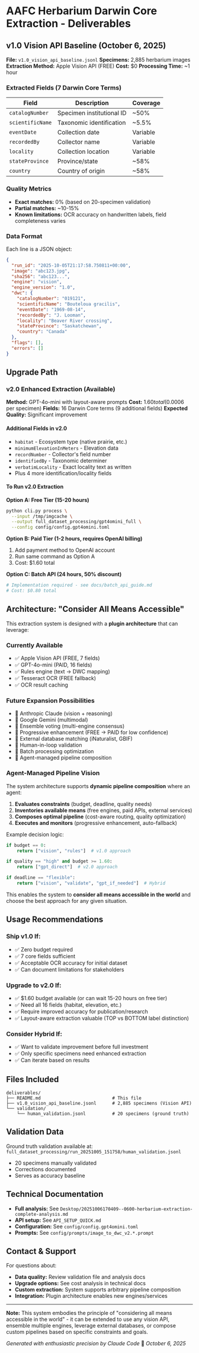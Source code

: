 # AAFC Herbarium Darwin Core Extraction - Deliverables

## v1.0 Vision API Baseline (October 6, 2025)

**File:** `v1.0_vision_api_baseline.jsonl`
**Specimens:** 2,885 herbarium images
**Extraction Method:** Apple Vision API (FREE)
**Cost:** $0
**Processing Time:** ~1 hour

### Extracted Fields (7 Darwin Core Terms)

| Field | Description | Coverage |
|-------|-------------|----------|
| `catalogNumber` | Specimen institutional ID | ~50% |
| `scientificName` | Taxonomic identification | ~5.5% |
| `eventDate` | Collection date | Variable |
| `recordedBy` | Collector name | Variable |
| `locality` | Collection location | Variable |
| `stateProvince` | Province/state | ~58% |
| `country` | Country of origin | ~58% |

### Quality Metrics

- **Exact matches:** 0% (based on 20-specimen validation)
- **Partial matches:** ~10-15%
- **Known limitations:** OCR accuracy on handwritten labels, field completeness varies

### Data Format

Each line is a JSON object:
```json
{
  "run_id": "2025-10-05T21:17:58.750811+00:00",
  "image": "abc123.jpg",
  "sha256": "abc123...",
  "engine": "vision",
  "engine_version": "1.0",
  "dwc": {
    "catalogNumber": "019121",
    "scientificName": "Bouteloua gracilis",
    "eventDate": "1969-08-14",
    "recordedBy": "J. Looman",
    "locality": "Beaver River crossing",
    "stateProvince": "Saskatchewan",
    "country": "Canada"
  },
  "flags": [],
  "errors": []
}
```

## Upgrade Path

### v2.0 Enhanced Extraction (Available)

**Method:** GPT-4o-mini with layout-aware prompts
**Cost:** $1.60 total ($0.0006 per specimen)
**Fields:** 16 Darwin Core terms (9 additional fields)
**Expected Quality:** Significant improvement

#### Additional Fields in v2.0
- `habitat` - Ecosystem type (native prairie, etc.)
- `minimumElevationInMeters` - Elevation data
- `recordNumber` - Collector's field number
- `identifiedBy` - Taxonomic determiner
- `verbatimLocality` - Exact locality text as written
- Plus 4 more identification/locality fields

#### To Run v2.0 Extraction

**Option A: Free Tier (15-20 hours)**
```bash
python cli.py process \
  --input /tmp/imgcache \
  --output full_dataset_processing/gpt4omini_full \
  --config config/config.gpt4omini.toml
```

**Option B: Paid Tier (1-2 hours, requires OpenAI billing)**
1. Add payment method to OpenAI account
2. Run same command as Option A
3. Cost: $1.60 total

**Option C: Batch API (24 hours, 50% discount)**
```bash
# Implementation required - see docs/batch_api_guide.md
# Cost: $0.80 total
```

## Architecture: "Consider All Means Accessible"

This extraction system is designed with a **plugin architecture** that can leverage:

### Currently Available
- ✅ Apple Vision API (FREE, 7 fields)
- ✅ GPT-4o-mini (PAID, 16 fields)
- ✅ Rules engine (text → DWC mapping)
- ✅ Tesseract OCR (FREE fallback)
- ✅ OCR result caching

### Future Expansion Possibilities
- 🔄 Anthropic Claude (vision + reasoning)
- 🔄 Google Gemini (multimodal)
- 🔄 Ensemble voting (multi-engine consensus)
- 🔄 Progressive enhancement (FREE → PAID for low confidence)
- 🔄 External database matching (iNaturalist, GBIF)
- 🔄 Human-in-loop validation
- 🔄 Batch processing optimization
- 🔄 Agent-managed pipeline composition

### Agent-Managed Pipeline Vision

The system architecture supports **dynamic pipeline composition** where an agent:

1. **Evaluates constraints** (budget, deadline, quality needs)
2. **Inventories available means** (free engines, paid APIs, external services)
3. **Composes optimal pipeline** (cost-aware routing, quality optimization)
4. **Executes and monitors** (progressive enhancement, auto-fallback)

Example decision logic:
```python
if budget == 0:
    return ["vision", "rules"]  # v1.0 approach

if quality == "high" and budget >= 1.60:
    return ["gpt_direct"]  # v2.0 approach

if deadline == "flexible":
    return ["vision", "validate", "gpt_if_needed"]  # Hybrid
```

This enables the system to **consider all means accessible in the world** and choose the best approach for any given situation.

## Usage Recommendations

### Ship v1.0 If:
- ✅ Zero budget required
- ✅ 7 core fields sufficient
- ✅ Acceptable OCR accuracy for initial dataset
- ✅ Can document limitations for stakeholders

### Upgrade to v2.0 If:
- ✅ $1.60 budget available (or can wait 15-20 hours on free tier)
- ✅ Need all 16 fields (habitat, elevation, etc.)
- ✅ Require improved accuracy for publication/research
- ✅ Layout-aware extraction valuable (TOP vs BOTTOM label distinction)

### Consider Hybrid If:
- ✅ Want to validate improvement before full investment
- ✅ Only specific specimens need enhanced extraction
- ✅ Can iterate based on results

## Files Included

```
deliverables/
├── README.md                           # This file
├── v1.0_vision_api_baseline.jsonl      # 2,885 specimens (Vision API)
└── validation/
    └── human_validation.jsonl          # 20 specimens (ground truth)
```

## Validation Data

Ground truth validation available at:
`full_dataset_processing/run_20251005_151758/human_validation.jsonl`

- 20 specimens manually validated
- Corrections documented
- Serves as accuracy baseline

## Technical Documentation

- **Full analysis:** See `Desktop/20251006170409--0600-herbarium-extraction-complete-analysis.md`
- **API setup:** See `API_SETUP_QUICK.md`
- **Configuration:** See `config/config.gpt4omini.toml`
- **Prompts:** See `config/prompts/image_to_dwc_v2.*.prompt`

## Contact & Support

For questions about:
- **Data quality:** Review validation file and analysis docs
- **Upgrade options:** See cost analysis in technical docs
- **Custom extraction:** System supports arbitrary pipeline composition
- **Integration:** Plugin architecture enables new engines/services

---

**Note:** This system embodies the principle of "considering all means accessible in the world" - it can be extended to use any vision API, ensemble multiple engines, leverage external databases, or compose custom pipelines based on specific constraints and goals.

*Generated with enthusiastic precision by Claude Code* 🎯
*October 6, 2025*
